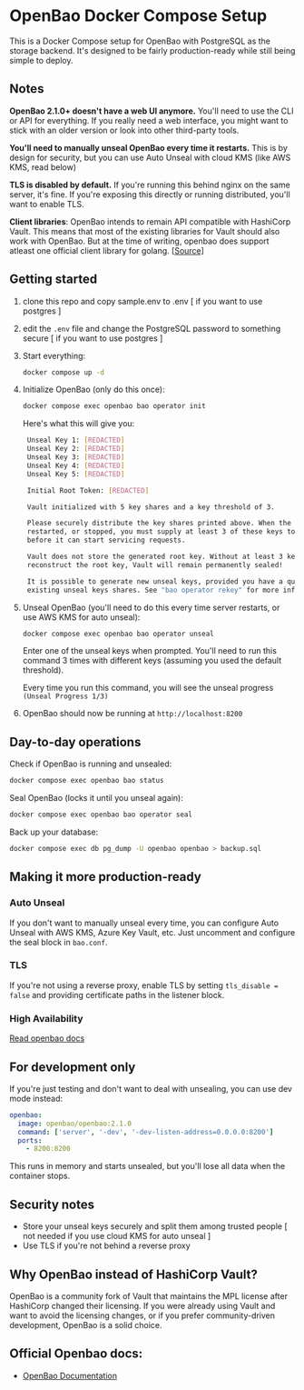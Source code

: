 # OpenBao Docker Compose Setup

This is a Docker Compose setup for OpenBao with PostgreSQL as the storage backend. It's designed to be fairly production-ready while still being simple to deploy.

## Notes

**OpenBao 2.1.0+ doesn't have a web UI anymore.** You'll need to use the CLI or API for everything. If you really need a web interface, you might want to stick with an older version or look into other third-party tools.

**You'll need to manually unseal OpenBao every time it restarts.** This is by design for security, but you can  use Auto Unseal with cloud KMS (like AWS KMS, read below)

**TLS is disabled by default.** If you're running this behind nginx on the same server, it's fine. If you're exposing this directly or running distributed, you'll want to enable TLS.

**Client libraries**: OpenBao intends to remain API compatible with HashiCorp Vault. This means that most of the existing libraries for Vault should also work with OpenBao. But at the time of writing, openbao does support atleast one official client library for golang. [[Source]](https://openbao.org/api-docs/libraries/)

## Getting started

1. clone this repo and copy sample.env to .env [ if you want to use postgres ]

2. edit the `.env` file and change the PostgreSQL password to something secure  [ if you want to use postgres ]
 
3. Start everything:
   ```bash
   docker compose up -d
   ```

4. Initialize OpenBao (only do this once):
   ```bash
   docker compose exec openbao bao operator init
   ```

   Here's what this will give you:
   ```bash
    Unseal Key 1: [REDACTED]
    Unseal Key 2: [REDACTED]
    Unseal Key 3: [REDACTED]
    Unseal Key 4: [REDACTED]
    Unseal Key 5: [REDACTED]

    Initial Root Token: [REDACTED]

    Vault initialized with 5 key shares and a key threshold of 3.

    Please securely distribute the key shares printed above. When the Vault is re-sealed,
    restarted, or stopped, you must supply at least 3 of these keys to unseal it
    before it can start servicing requests.

    Vault does not store the generated root key. Without at least 3 keys to
    reconstruct the root key, Vault will remain permanently sealed!

    It is possible to generate new unseal keys, provided you have a quorum of
    existing unseal keys shares. See "bao operator rekey" for more information.
    ```


5. Unseal OpenBao (you'll need to do this every time server restarts, or use AWS KMS for auto unseal):
   ```bash
   docker compose exec openbao bao operator unseal
   ```
   Enter one of the unseal keys when prompted. You'll need to run this command 3 times with different keys (assuming you used the default threshold).
   
   Every time you run this command, you will see the unseal progress `(Unseal Progress 1/3)`

6. OpenBao should now be running at `http://localhost:8200`

## Day-to-day operations

Check if OpenBao is running and unsealed:
```bash
docker compose exec openbao bao status
```

Seal OpenBao (locks it until you unseal again):
```bash
docker compose exec openbao bao operator seal
```

Back up your database:
```bash
docker compose exec db pg_dump -U openbao openbao > backup.sql
```

## Making it more production-ready

### Auto Unseal
If you don't want to manually unseal every time, you can configure Auto Unseal with AWS KMS, Azure Key Vault, etc. Just uncomment and configure the seal block in `bao.conf`.

### TLS
If you're not using a reverse proxy, enable TLS by setting `tls_disable = false` and providing certificate paths in the listener block.

### High Availability
[Read openbao docs](https://openbao.org/docs/internals/high-availability/)

## For development only

If you're just testing and don't want to deal with unsealing, you can use dev mode instead:

```yaml
openbao:
  image: openbao/openbao:2.1.0
  command: ['server', '-dev', '-dev-listen-address=0.0.0.0:8200']
  ports:
    - 8200:8200
```

This runs in memory and starts unsealed, but you'll lose all data when the container stops.

## Security notes

- Store your unseal keys securely and split them among trusted people [ not needed if you use cloud KMS for auto unseal ]
- Use TLS if you're not behind a reverse proxy

## Why OpenBao instead of HashiCorp Vault?

OpenBao is a community fork of Vault that maintains the MPL license after HashiCorp changed their licensing. If you were already using Vault and want to avoid the licensing changes, or if you prefer community-driven development, OpenBao is a solid choice.

## Official Openbao docs:

- [OpenBao Documentation](https://openbao.org/docs/)